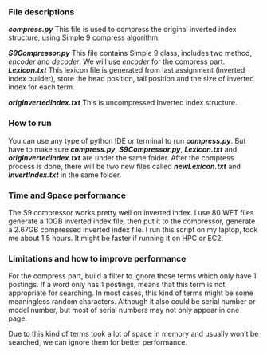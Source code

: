 ### File descriptions
***compress.py***
This file is used to compress the original inverted index structure, using Simple 9 compress algorithm.

***S9Compressor.py***
This file contains Simple 9 class, includes two method, *encoder* and *decoder*. We will use *encoder* for 
the compress part.
***Lexicon.txt***
This lexicon file is generated from last assignment (inverted index builder), store the head position, tail position and the size of inverted index for each term.

***origInvertedIndex.txt***
This is uncompressed Inverted index structure.

### How to run
You can use any type of python IDE or terminal to run ***compress.py***. But have to make sure ***compress.py***, ***S9Compressor.py***, ***Lexicon.txt*** and ***origInvertedIndex.txt*** are under the same folder.
After the compress process is done, there will be two new files called ***newLexicon.txt*** and ***InvertIndex.txt*** in the same folder.

### Time and Space performance
The S9 compressor works pretty well on inverted index. I use 80 WET files generate a 10GB inverted index file, then put it to the compressor, generate a 2.67GB compressed inverted index file.
I run this script on my laptop, took me about 1.5 hours. It might be faster if running it on HPC or EC2.

### Limitations and how to improve performance
For the compress part, build a filter to ignore those terms which only have 1 postings. If a word only has 1 postings, means that this term is not appropriate for searching. In most cases, this kind of terms might be some meaningless random characters. Although it also could be serial number or model number, but most of serial numbers may not only appear in one page.

Due to this kind of terms took a lot of space in memory and usually won’t be searched, we can ignore them for better performance.